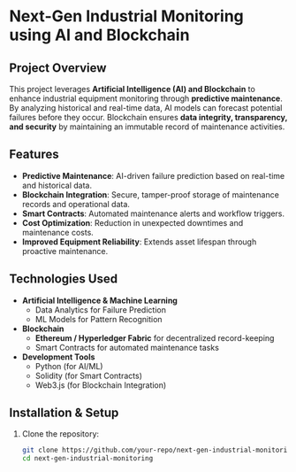 # Next-Gen Industrial Monitoring using AI and Blockchain

## Project Overview
This project leverages **Artificial Intelligence (AI) and Blockchain** to enhance industrial equipment monitoring through **predictive maintenance**. By analyzing historical and real-time data, AI models can forecast potential failures before they occur. Blockchain ensures **data integrity, transparency, and security** by maintaining an immutable record of maintenance activities.

## Features
- **Predictive Maintenance**: AI-driven failure prediction based on real-time and historical data.
- **Blockchain Integration**: Secure, tamper-proof storage of maintenance records and operational data.
- **Smart Contracts**: Automated maintenance alerts and workflow triggers.
- **Cost Optimization**: Reduction in unexpected downtimes and maintenance costs.
- **Improved Equipment Reliability**: Extends asset lifespan through proactive maintenance.

## Technologies Used
- **Artificial Intelligence & Machine Learning**
  - Data Analytics for Failure Prediction
  - ML Models for Pattern Recognition
- **Blockchain**
  - **Ethereum / Hyperledger Fabric** for decentralized record-keeping
  - Smart Contracts for automated maintenance tasks
- **Development Tools**
  - Python (for AI/ML)
  - Solidity (for Smart Contracts)
  - Web3.js (for Blockchain Integration)

## Installation & Setup
1. Clone the repository:
   ```sh
   git clone https://github.com/your-repo/next-gen-industrial-monitoring.git
   cd next-gen-industrial-monitoring
